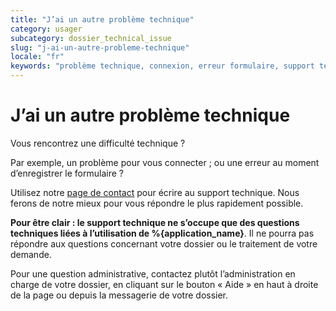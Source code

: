 ```yaml
---
title: "J’ai un autre problème technique"
category: usager
subcategory: dossier_technical_issue
slug: "j-ai-un-autre-probleme-technique"
locale: "fr"
keywords: "problème technique, connexion, erreur formulaire, support technique"
---
```


# J’ai un autre problème technique

Vous rencontrez une difficulté technique ?

Par exemple, un problème pour vous connecter ; ou une erreur au moment d’enregistrer le formulaire ?

Utilisez notre [page de contact](/contact) pour écrire au support technique.
Nous ferons de notre mieux pour vous répondre le plus rapidement possible.

**Pour être clair : le support technique ne s’occupe que des questions techniques liées à l’utilisation de %{application_name}**.
Il ne pourra pas répondre aux questions concernant votre dossier ou le traitement de votre demande.

Pour une question administrative, contactez plutôt l’administration en charge de votre dossier,
en cliquant sur le bouton « Aide » en haut à droite de la page ou depuis la messagerie de votre dossier.

